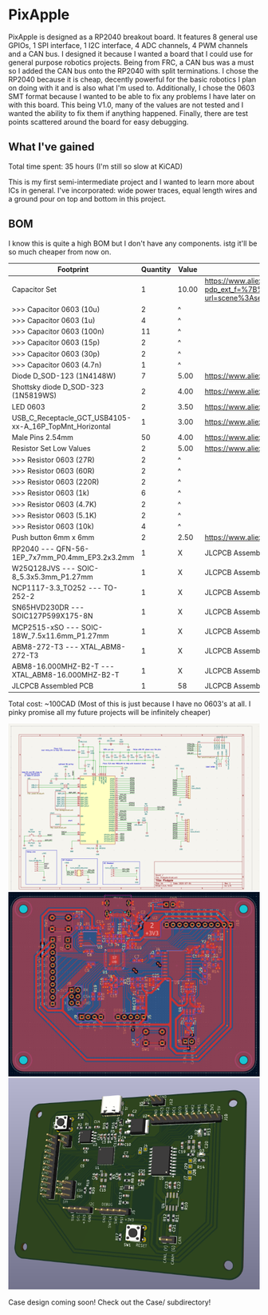 # PixApple

PixApple is designed as a RP2040 breakout board. It features 8 general use GPIOs, 1 SPI interface, 1 I2C interface, 4 ADC channels, 4 PWM channels and a CAN bus.
I designed it because I wanted a board that I could use for general purpose robotics projects. Being from FRC, a CAN bus was a must so I added the CAN bus onto the RP2040 with split terminations.
I chose the RP2040 because it is cheap, decently powerful for the basic robotics I plan on doing with it and is also what I'm used to.
Additionally, I chose the 0603 SMT format because I wanted to be able to fix any problems I have later on with this board.
This being V1.0, many of the values are not tested and I wanted the ability to fix them if anything happened.
Finally, there are test points scattered around the board for easy debugging.

## What I've gained

Total time spent: 35 hours (I'm still so slow at KiCAD)

This is my first semi-intermediate project and I wanted to learn more about ICs in general. I've incorporated: wide power traces, equal length wires and a ground pour on top and bottom in this project.

## BOM

I know this is quite a high BOM but I don't have any components. istg it'll be so much cheaper from now on.

| Footprint                                               | Quantity | Value | Link                                                                                                                                                             |
| ------------------------------------------------------- | -------- | ----- | ---------------------------------------------------------------------------------------------------------------------------------------------------------------- |
| Capacitor Set                                           | 1        | 10.00 | https://www.aliexpress.com/item/1005002782324319.html?pdp_ext_f=%7B%22order%22%3A%221385%22%2C%22eval%22%3A%221%22%7D&utparam-url=scene%3Asearch%7Cquery_from%3A |
| >>> Capacitor 0603 (10u)                                | 2        | ^     |                                                                                                                                                                  |
| >>> Capacitor 0603 (1u)                                 | 4        | ^     |                                                                                                                                                                  |
| >>> Capacitor 0603 (100n)                               | 11       | ^     |                                                                                                                                                                  |
| >>> Capacitor 0603 (15p)                                | 2        | ^     |                                                                                                                                                                  |
| >>> Capacitor 0603 (30p)                                | 2        | ^     |                                                                                                                                                                  |
| >>> Capacitor 0603 (4.7n)                               | 1        | ^     |                                                                                                                                                                  |
| Diode D_SOD-123 (1N4148W)                               | 7        | 5.00  | https://www.aliexpress.com/item/4000685043735.html                                                                                                               |
| Shottsky diode D_SOD-323 (1N5819WS)                     | 2        | 4.00  | https://www.aliexpress.com/item/1005006207828437.html                                                                                                            |
| LED 0603                                                | 2        | 3.50  | https://www.aliexpress.com/item/1005008127880619.html                                                                                                            |
| USB_C_Receptacle_GCT_USB4105-xx-A_16P_TopMnt_Horizontal | 1        | 3.00  | https://www.aliexpress.com/item/1005008515699009.html                                                                                                            |
| Male Pins 2.54mm                                        | 50       | 4.00  | https://www.aliexpress.com/item/4001198421663.html                                                                                                               |
| Resistor Set Low Values                                 | 2        | 5.00  | https://www.aliexpress.com/item/1005007902452631.html                                                                                                            |
| >>> Resistor 0603 (27R)                                 | 2        | ^     |                                                                                                                                                                  |
| >>> Resistor 0603 (60R)                                 | 2        | ^     |                                                                                                                                                                  |
| >>> Resistor 0603 (220R)                                | 2        | ^     |                                                                                                                                                                  |
| >>> Resistor 0603 (1k)                                  | 6        | ^     |                                                                                                                                                                  |
| >>> Resistor 0603 (4.7K)                                | 2        | ^     |                                                                                                                                                                  |
| >>> Resistor 0603 (5.1K)                                | 2        | ^     |                                                                                                                                                                  |
| >>> Resistor 0603 (10k)                                 | 4        | ^     |                                                                                                                                                                  |
| Push button 6mm x 6mm                                   | 2        | 2.50  | https://www.aliexpress.com/item/32815969627.html                                                                                                                 |
| RP2040 --- QFN-56-1EP_7x7mm_P0.4mm_EP3.2x3.2mm          | 1        | X     | JLCPCB Assembly                                                                                                                                                  |
| W25Q128JVS --- SOIC-8_5.3x5.3mm_P1.27mm                 | 1        | X     | JLCPCB Assembly                                                                                                                                                  |
| NCP1117-3.3_TO252 --- TO-252-2                          | 1        | X     | JLCPCB Assembly                                                                                                                                                  |
| SN65HVD230DR --- SOIC127P599X175-8N                     | 1        | X     | JLCPCB Assembly                                                                                                                                                  |
| MCP2515-xSO --- SOIC-18W_7.5x11.6mm_P1.27mm             | 1        | X     | JLCPCB Assembly                                                                                                                                                  |
| ABM8-272-T3 --- XTAL_ABM8-272-T3                        | 1        | X     | JLCPCB Assembly                                                                                                                                                  |
| ABM8-16.000MHZ-B2-T --- XTAL_ABM8-16.000MHZ-B2-T        | 1        | X     | JLCPCB Assembly                                                                                                                                                  |
| JLCPCB Assembled PCB                                    | 1        | 58    | JLCPCB Assembly                                                                                                                                                  |

Total cost: ~100CAD (Most of this is just because I have no 0603's at all. I pinky promise all my future projects will be infinitely cheaper)

![Schematic](img/14.png)
![PCB](img/12.png)
![3D](img/13.png)

Case design coming soon! Check out the Case/ subdirectory!
